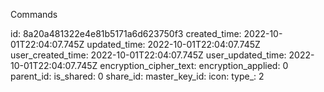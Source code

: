 Commands 

id: 8a20a481322e4e81b5171a6d623750f3
created_time: 2022-10-01T22:04:07.745Z
updated_time: 2022-10-01T22:04:07.745Z
user_created_time: 2022-10-01T22:04:07.745Z
user_updated_time: 2022-10-01T22:04:07.745Z
encryption_cipher_text: 
encryption_applied: 0
parent_id: 
is_shared: 0
share_id: 
master_key_id: 
icon: 
type_: 2